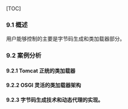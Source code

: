 [TOC]
### 9.1 概述

用户能够控制的主要是字节码生成和类加载器部分。

### 9.2 案例分析

#### 9.2.1 Tomcat 正统的类加载器

#### 9.2.2 OSGI 灵活的类加载器架构

#### 9.2.3 字节码生成技术和动态代理的实现。



